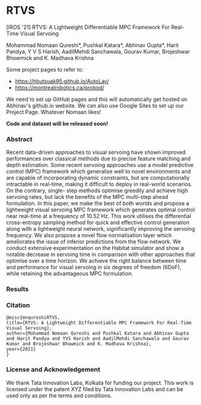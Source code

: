 # RTVS
[IROS '21] RTVS: A Lightweight Differentiable MPC Framework For Real-Time Visual Servoing

Mohammad Nomaan Qureshi*, Pushkal Katara*, Abhinav Gupta*, Harit Pandya, Y V S Harish, AadilMehdi Sanchawala, Gourav Kumar, Brojeshwar Bhowmick and K. Madhava Krishna

Some project pages to refer to:
- https://hbutsuak95.github.io/AutoLay/
- https://montrealrobotics.ca/probod/

We need to set up GitHub pages and this will automatically get hosted on Abhinav's github.io website. We can also use Google Sites to set up our Project Page. Whatever Nomaan likes! 

**Code and dataset will be released soon!**

### Abstract

Recent data-driven approaches to visual servoing have shown improved performances over classical methods due to precise feature matching and depth estimation. Some recent servoing approaches use a model predictive control (MPC) framework which generalise well to novel environments and are capable of incorporating dynamic constraints, but are computationally intractable in real-time, making it difficult to deploy in real-world scenarios. On the contrary, single- step methods optimise greedily and achieve high servoing rates, but lack the benefits of the MPC multi-step ahead formulation. In this paper, we make the best of both worlds and propose a lightweight visual servoing MPC framework which generates optimal control near real-time at a frequency of 10.52 Hz. This work utilises the differential cross-entropy sampling method for quick and effective control generation along with a lightweight neural network, significantly improving the servoing frequency. We also propose a novel flow normalisation layer which ameliorates the issue of inferior predictions from the flow network. We conduct extensive experimentation on the Habitat simulator and show a notable decrease in servoing time in comparison with other approaches that optimise over a time horizon. We achieve the right balance between time and performance for visual servoing in six degrees of freedom (6DoF), while retaining the advantageous MPC formulation.

### Results

### Citation

```
@misc{mnqureshiRTVS,
title={RTVS: A Lightweight Differentiable MPC Framework For Real-Time Visual Servoing}, 
author={Mohammad Nomaan Qureshi and Pushkal Katara and Abhinav Gupta and Harit Pandya and YVS Harish and AadilMehdi Sanchawala and Gourav Kumar and Brojeshwar Bhowmick and K. Madhava Krishna},
year={2021}
}

```
### License and Acknowledgement

We thank Tata Innovation Labs, Kolkata for funding our project. This work is licensed under the patent XYZ filed by Tata Innovation Labs and can be used only as per the terms and conditions. 

